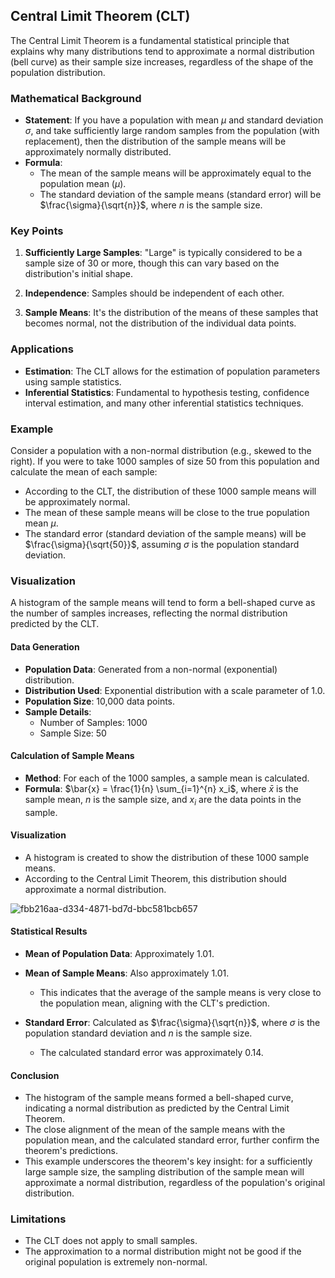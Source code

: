 ## Central Limit Theorem (CLT)

The Central Limit Theorem is a fundamental statistical principle that explains why many distributions tend to approximate a normal distribution (bell curve) as their sample size increases, regardless of the shape of the population distribution.

### Mathematical Background

- **Statement**: If you have a population with mean $\mu$ and standard deviation $\sigma$, and take sufficiently large random samples from the population (with replacement), then the distribution of the sample means will be approximately normally distributed.
- **Formula**: 
  - The mean of the sample means will be approximately equal to the population mean ($\mu$).
  - The standard deviation of the sample means (standard error) will be $\frac{\sigma}{\sqrt{n}}$, where $n$ is the sample size.

### Key Points

1. **Sufficiently Large Samples**: "Large" is typically considered to be a sample size of 30 or more, though this can vary based on the distribution's initial shape.

2. **Independence**: Samples should be independent of each other.

3. **Sample Means**: It's the distribution of the means of these samples that becomes normal, not the distribution of the individual data points.

### Applications

- **Estimation**: The CLT allows for the estimation of population parameters using sample statistics.
- **Inferential Statistics**: Fundamental to hypothesis testing, confidence interval estimation, and many other inferential statistics techniques.

### Example

Consider a population with a non-normal distribution (e.g., skewed to the right). If you were to take 1000 samples of size 50 from this population and calculate the mean of each sample:

- According to the CLT, the distribution of these 1000 sample means will be approximately normal.
- The mean of these sample means will be close to the true population mean $\mu$.
- The standard error (standard deviation of the sample means) will be $\frac{\sigma}{\sqrt{50}}$, assuming $\sigma$ is the population standard deviation.

### Visualization

A histogram of the sample means will tend to form a bell-shaped curve as the number of samples increases, reflecting the normal distribution predicted by the CLT.

#### Data Generation

- **Population Data**: Generated from a non-normal (exponential) distribution.
- **Distribution Used**: Exponential distribution with a scale parameter of 1.0.
- **Population Size**: 10,000 data points.
- **Sample Details**:
  - Number of Samples: 1000
  - Sample Size: 50

#### Calculation of Sample Means

- **Method**: For each of the 1000 samples, a sample mean is calculated.
- **Formula**: $\bar{x} = \frac{1}{n} \sum_{i=1}^{n} x_i$, where $\bar{x}$ is the sample mean, $n$ is the sample size, and $x_i$ are the data points in the sample.

#### Visualization

- A histogram is created to show the distribution of these 1000 sample means.
- According to the Central Limit Theorem, this distribution should approximate a normal distribution.

![fbb216aa-d334-4871-bd7d-bbc581bcb657](https://github.com/djeada/Statistics-Notes/assets/37275728/fba99241-8f11-4cc2-98ac-5951bd02e6f7)

#### Statistical Results

- **Mean of Population Data**: Approximately 1.01.
- **Mean of Sample Means**: Also approximately 1.01.
  - This indicates that the average of the sample means is very close to the population mean, aligning with the CLT's prediction.

- **Standard Error**: Calculated as $\frac{\sigma}{\sqrt{n}}$, where $\sigma$ is the population standard deviation and $n$ is the sample size.
  - The calculated standard error was approximately 0.14.

#### Conclusion

- The histogram of the sample means formed a bell-shaped curve, indicating a normal distribution as predicted by the Central Limit Theorem.
- The close alignment of the mean of the sample means with the population mean, and the calculated standard error, further confirm the theorem's predictions.
- This example underscores the theorem's key insight: for a sufficiently large sample size, the sampling distribution of the sample mean will approximate a normal distribution, regardless of the population's original distribution.


### Limitations

- The CLT does not apply to small samples.
- The approximation to a normal distribution might not be good if the original population is extremely non-normal.

